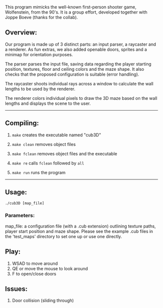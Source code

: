 This program mimicks the well-known first-person shooter game, Wolfenstein, from the 90's. It is a group effort, developed together with Joppe Boeve (thanks for the collab).

## Overview:

Our program is made up of 3 distinct parts: an input parser, a raycaster and a renderer. As fun extras, we also added openable doors, sprites and a minimap for orientation purposes.

The parser parses the input file, saving data regarding the player starting position, textures, floor and ceiling colors and the maze shape. It also checks that the proposed configuration is suitable (error handling).

The raycaster shoots individual rays across a window to calculate the wall lengths to be used by the renderer.

The renderer colors individual pixels to draw the 3D maze based on the wall lengths and displays the scene to the user.

---

## Compiling: 

1. `make` creates the executable named "cub3D" 

2. `make clean` removes object files
   
3. `make fclean` removes object files and the executable
   
4. `make re` calls `fclean` followed by `all`

5. `make run` runs the program 

---

## Usage:

```
./cub3D [map_file]
```

### Parameters:

map_file: a configuration file (with a .cub extension) outlining texture paths, player start position and maze shape. Please see the example .cub files in the 'test_maps' directory to set one up or use one directly.


## Play:

1. WSAD to move around
2. QE or move the mouse to look around
3. F to open/close doors

## Issues:

1. Door collision (sliding through)
